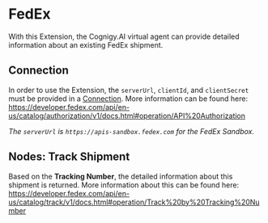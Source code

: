 ﻿# FedEx

With this Extension, the Cognigy.AI virtual agent can provide detailed information about an existing FedEx shipment.

## Connection

In order to use the Extension, the `serverUrl`, `clientId`, and `clientSecret` must be provided in a [Connection](https://docs.cognigy.com/ai/resources/build/connections/). More information can be found here: https://developer.fedex.com/api/en-us/catalog/authorization/v1/docs.html#operation/API%20Authorization

<i>The `serverUrl` is `https://apis-sandbox.fedex.com` for the FedEx Sandbox.</i>

## Nodes: Track Shipment

Based on the **Tracking Number**, the detailed information about this shipment is returned. More information about this can be found here: https://developer.fedex.com/api/en-us/catalog/track/v1/docs.html#operation/Track%20by%20Tracking%20Number